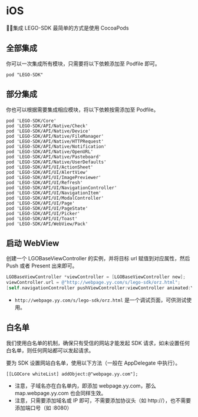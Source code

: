 # iOS

集成 LEGO-SDK 最简单的方式是使用 CocoaPods

## 全部集成

你可以一次集成所有模块，只需要将以下依赖添加至 Podfile 即可。

```
pod "LEGO-SDK"
```

## 部分集成

你也可以根据需要集成相应模块，将以下依赖按需添加至 Podfile。

```
pod 'LEGO-SDK/Core'
pod 'LEGO-SDK/API/Native/Check'
pod 'LEGO-SDK/API/Native/Device'
pod 'LEGO-SDK/API/Native/FileManager'
pod 'LEGO-SDK/API/Native/HTTPRequest'
pod 'LEGO-SDK/API/Native/Notification'
pod 'LEGO-SDK/API/Native/OpenURL'
pod 'LEGO-SDK/API/Native/Pasteboard'
pod 'LEGO-SDK/API/Native/UserDefaults'
pod 'LEGO-SDK/API/UI/ActionSheet'
pod 'LEGO-SDK/API/UI/AlertView'
pod 'LEGO-SDK/API/UI/ImagePreviewer'
pod 'LEGO-SDK/API/UI/Refresh'
pod 'LEGO-SDK/API/UI/NavigationController'
pod 'LEGO-SDK/API/UI/NavigationItem'
pod 'LEGO-SDK/API/UI/ModalController'
pod 'LEGO-SDK/API/UI/Page'
pod 'LEGO-SDK/API/UI/PageState'
pod 'LEGO-SDK/API/UI/Picker'
pod 'LEGO-SDK/API/UI/Toast'
pod 'LEGO-SDK/API/WebView/Pack'
```

## 启动 WebView

创建一个 LGOBaseViewController 的实例，并将目标 url 赋值到对应属性，然后 Push 或者 Present 出来即可。

```objectivec
LGOBaseViewController *viewController = [LGOBaseViewController new];
viewController.url = @"http://webpage.yy.com/s/lego-sdk/orz.html";
[self.navigationController pushViewController:viewController animated:YES];
```

* ```http://webpage.yy.com/s/lego-sdk/orz.html``` 是一个调试页面，可供测试使用。

## 白名单

我们使用白名单的机制，确保只有受信的网站才能发起 SDK 请求，如未设置任何白名单，则任何网站都可以发起请求。

要为 SDK 设置网站白名单，使用以下方法（一般在 AppDelegate 中执行）。

```
[[LGOCore whiteList] addObject:@"webpage.yy.com"];
```

* 注意，子域名亦在白名单内，即添加 webpage.yy.com，那么 map.webpage.yy.com 也会同样生效。
* 注意，只需要添加域名或 IP 即可，不需要添加协议头（如 http://），也不需要添加端口号（如 :8080）